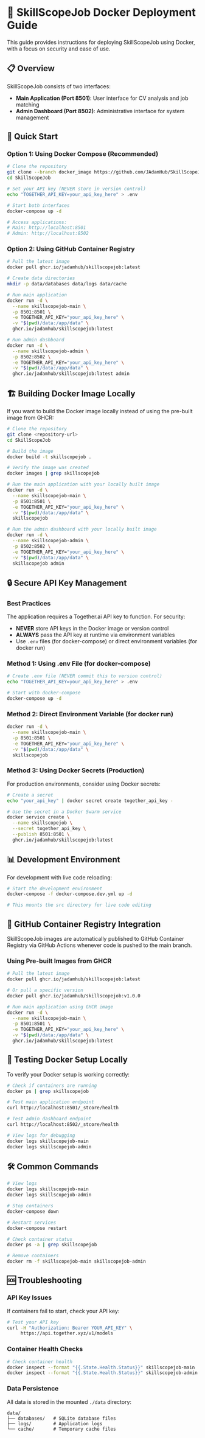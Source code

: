# 🐳 SkillScopeJob Docker Deployment Guide

This guide provides instructions for deploying SkillScopeJob using Docker, with a focus on security and ease of use.

## 📋 Overview

SkillScopeJob consists of two interfaces:

- **Main Application (Port 8501)**: User interface for CV analysis and job matching
- **Admin Dashboard (Port 8502)**: Administrative interface for system management

## 🚀 Quick Start

### Option 1: Using Docker Compose (Recommended)

```bash
# Clone the repository
git clone --branch docker_image https://github.com/JAdamHub/SkillScopeJob.git
cd SkillScopeJob

# Set your API key (NEVER store in version control)
echo "TOGETHER_API_KEY=your_api_key_here" > .env

# Start both interfaces
docker-compose up -d

# Access applications:
# Main: http://localhost:8501
# Admin: http://localhost:8502
```

### Option 2: Using GitHub Container Registry

```bash
# Pull the latest image
docker pull ghcr.io/jadamhub/skillscopejob:latest

# Create data directories
mkdir -p data/databases data/logs data/cache

# Run main application
docker run -d \
  --name skillscopejob-main \
  -p 8501:8501 \
  -e TOGETHER_API_KEY="your_api_key_here" \
  -v "$(pwd)/data:/app/data" \
  ghcr.io/jadamhub/skillscopejob:latest

# Run admin dashboard
docker run -d \
  --name skillscopejob-admin \
  -p 8502:8502 \
  -e TOGETHER_API_KEY="your_api_key_here" \
  -v "$(pwd)/data:/app/data" \
  ghcr.io/jadamhub/skillscopejob:latest admin
```

## 🏗️ Building Docker Image Locally

If you want to build the Docker image locally instead of using the pre-built image from GHCR:

```bash
# Clone the repository
git clone <repository-url>
cd SkillScopeJob

# Build the image
docker build -t skillscopejob .

# Verify the image was created
docker images | grep skillscopejob

# Run the main application with your locally built image
docker run -d \
  --name skillscopejob-main \
  -p 8501:8501 \
  -e TOGETHER_API_KEY="your_api_key_here" \
  -v "$(pwd)/data:/app/data" \
  skillscopejob

# Run the admin dashboard with your locally built image
docker run -d \
  --name skillscopejob-admin \
  -p 8502:8502 \
  -e TOGETHER_API_KEY="your_api_key_here" \
  -v "$(pwd)/data:/app/data" \
  skillscopejob admin
```

## 🔒 Secure API Key Management

### Best Practices

The application requires a Together.ai API key to function. For security:

- **NEVER** store API keys in the Docker image or version control
- **ALWAYS** pass the API key at runtime via environment variables
- Use `.env` files (for docker-compose) or direct environment variables (for docker run)

### Method 1: Using .env File (for docker-compose)

```bash
# Create .env file (NEVER commit this to version control)
echo "TOGETHER_API_KEY=your_api_key_here" > .env

# Start with docker-compose
docker-compose up -d
```

### Method 2: Direct Environment Variable (for docker run)

```bash
docker run -d \
  --name skillscopejob-main \
  -p 8501:8501 \
  -e TOGETHER_API_KEY="your_api_key_here" \
  -v "$(pwd)/data:/app/data" \
  skillscopejob
```

### Method 3: Using Docker Secrets (Production)

For production environments, consider using Docker secrets:

```bash
# Create a secret
echo "your_api_key" | docker secret create together_api_key -

# Use the secret in a Docker Swarm service
docker service create \
  --name skillscopejob \
  --secret together_api_key \
  --publish 8501:8501 \
  ghcr.io/jadamhub/skillscopejob:latest
```

## 📊 Development Environment

For development with live code reloading:

```bash
# Start the development environment
docker-compose -f docker-compose.dev.yml up -d

# This mounts the src directory for live code editing
```

## 🔄 GitHub Container Registry Integration

SkillScopeJob images are automatically published to GitHub Container Registry via GitHub Actions whenever code is pushed to the main branch.

### Using Pre-built Images from GHCR

```bash
# Pull the latest image
docker pull ghcr.io/jadamhub/skillscopejob:latest

# Or pull a specific version
docker pull ghcr.io/jadamhub/skillscopejob:v1.0.0

# Run main application using GHCR image
docker run -d \
  --name skillscopejob-main \
  -p 8501:8501 \
  -e TOGETHER_API_KEY="your_api_key_here" \
  -v "$(pwd)/data:/app/data" \
  ghcr.io/jadamhub/skillscopejob:latest
```

## 🧪 Testing Docker Setup Locally

To verify your Docker setup is working correctly:

```bash
# Check if containers are running
docker ps | grep skillscopejob

# Test main application endpoint
curl http://localhost:8501/_stcore/health

# Test admin dashboard endpoint
curl http://localhost:8502/_stcore/health

# View logs for debugging
docker logs skillscopejob-main
docker logs skillscopejob-admin
```

## 🛠️ Common Commands

```bash
# View logs
docker logs skillscopejob-main
docker logs skillscopejob-admin

# Stop containers
docker-compose down

# Restart services
docker-compose restart

# Check container status
docker ps -a | grep skillscopejob

# Remove containers
docker rm -f skillscopejob-main skillscopejob-admin
```

## 🆘 Troubleshooting

### API Key Issues

If containers fail to start, check your API key:

```bash
# Test your API key
curl -H "Authorization: Bearer YOUR_API_KEY" \
     https://api.together.xyz/v1/models
```

### Container Health Checks

```bash
# Check container health
docker inspect --format "{{.State.Health.Status}}" skillscopejob-main
docker inspect --format "{{.State.Health.Status}}" skillscopejob-admin
```

### Data Persistence

All data is stored in the mounted `./data` directory:

```
data/
├── databases/   # SQLite database files
├── logs/        # Application logs
└── cache/       # Temporary cache files
```